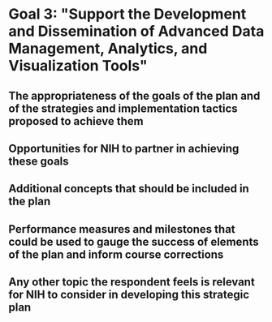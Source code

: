 # Goal 3: "Support the Development and Dissemination of Advanced Data Management, Analytics, and Visualization Tools"



##  The appropriateness of the goals of the plan and of the strategies and implementation tactics proposed to achieve them



## Opportunities for NIH to partner in achieving these goals



##  Additional concepts that should be included in the plan



## Performance measures and milestones that could be used to gauge the success of elements of the plan and inform course corrections



## Any other topic the respondent feels is relevant for NIH to consider in developing this strategic plan
